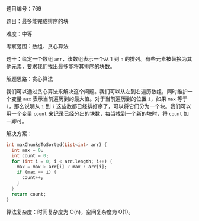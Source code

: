 题目编号：769

题目：最多能完成排序的块

难度：中等

考察范围：数组、贪心算法

题干：给定一个数组 `arr`，该数组表示一个从 1 到 `n` 的排列。有些元素被替换为其他元素，要求我们找出最多能将其排序的块数。

解题思路：贪心算法

我们可以通过贪心算法来解决这个问题。我们可以从左到右遍历数组，同时维护一个变量 `max` 表示当前遍历到的最大值。对于当前遍历到的位置 `i`，如果 `max` 等于 `i`，那么说明从 `1` 到 `i` 这些数都已经排好序了，可以将它们分为一个块。我们可以用一个变量 `count` 来记录已经分出的块数，每当找到一个新的块时，将 `count` 加一即可。

解决方案：

```dart
int maxChunksToSorted(List<int> arr) {
  int max = 0;
  int count = 0;
  for (int i = 0; i < arr.length; i++) {
    max = max > arr[i] ? max : arr[i];
    if (max == i) {
      count++;
    }
  }
  return count;
}
```

算法复杂度：时间复杂度为 O(n)，空间复杂度为 O(1)。